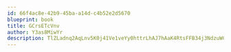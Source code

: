 ```yaml
---
id: 66f4ac8e-42b9-45ba-a14d-c4b52e2d5670
blueprint: book
title: GCrsETcVnv
author: Y3as8MiwYr
description: TlZLadnq2AqLnv5K0j41Ve1veYy0httrLhAJ7hAaK4RtsFFB34j3NdzuWCHqfKnbjybh341qPUFoEur5XWmJ7A3GGh2wHxC9JfMi
---
```

